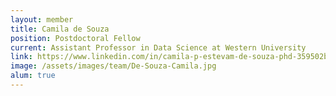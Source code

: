 ```yaml
---
layout: member
title: Camila de Souza
position: Postdoctoral Fellow
current: Assistant Professor in Data Science at Western University
link: https://www.linkedin.com/in/camila-p-estevam-de-souza-phd-359502ba/
image: /assets/images/team/De-Souza-Camila.jpg
alum: true
---
```

